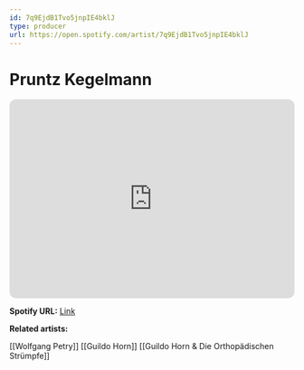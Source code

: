 ```yaml
---
id: 7q9EjdB1Tvo5jnpIE4bklJ
type: producer
url: https://open.spotify.com/artist/7q9EjdB1Tvo5jnpIE4bklJ
---
```

# Pruntz Kegelmann

<iframe style="border-radius:12px" src="https://open.spotify.com/embed/artist/7q9EjdB1Tvo5jnpIE4bklJ" width="100%" height="352" frameBorder="0" allowfullscreen="" allow="autoplay; clipboard-write; encrypted-media; fullscreen; picture-in-picture" loading="lazy"></iframe>

**Spotify URL:** [Link](https://open.spotify.com/artist/7q9EjdB1Tvo5jnpIE4bklJ)

**Related artists:**

[[Wolfgang Petry]]
[[Guildo Horn]]
[[Guildo Horn & Die Orthopädischen Strümpfe]]
